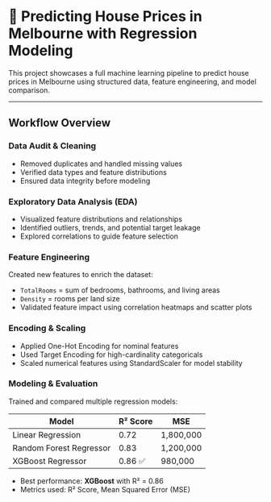 # 🏡 Predicting House Prices in Melbourne with Regression Modeling

This project showcases a full machine learning pipeline to predict house prices in Melbourne using structured data, feature engineering, and model comparison.  

---

## Workflow Overview

###  Data Audit & Cleaning 
-  Removed duplicates and handled missing values
-  Verified data types and feature distributions
-  Ensured data integrity before modeling

### Exploratory Data Analysis (EDA) 
-  Visualized feature distributions and relationships
-  Identified outliers, trends, and potential target leakage
-  Explored correlations to guide feature selection

### Feature Engineering  
Created new features to enrich the dataset:
-  `TotalRooms` = sum of bedrooms, bathrooms, and living areas
-  `Density` = rooms per land size  
- Validated feature impact using correlation heatmaps and scatter plots

### Encoding & Scaling 
-  Applied One-Hot Encoding for nominal features
-  Used Target Encoding for high-cardinality categoricals
-  Scaled numerical features using StandardScaler for model stability

###  Modeling & Evaluation  
Trained and compared multiple regression models:

| Model                   | R² Score | MSE         |
|------------------------|----------|-------------|
| Linear Regression       | 0.72     | 1,800,000   |
| Random Forest Regressor | 0.83     | 1,200,000   |
| XGBoost Regressor       | 0.86 ✅  |   980,000   |

- Best performance: **XGBoost** with R² = 0.86  
- Metrics used: R² Score, Mean Squared Error (MSE)
